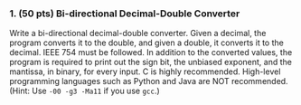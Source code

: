 ### 1. (50 pts) Bi-directional Decimal-Double Converter
Write a bi-directional decimal-double converter. Given a decimal, the program converts it to the double, and given a double, it converts it to the decimal. IEEE 754 must be followed. In addition to the converted values, the program is required to print out the sign bit, the unbiased exponent, and the mantissa, in binary, for every input. C is highly recommended. High-level programming languages such as Python and Java are NOT recommended. (Hint: Use `-00 -g3 -Ma11` if you use `gcc`.)